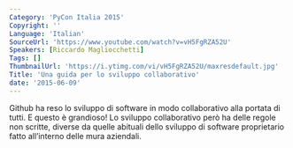 ```yaml
---
Category: 'PyCon Italia 2015'
Copyright: ''
Language: 'Italian'
SourceUrl: 'https://www.youtube.com/watch?v=vH5FgRZA52U'
Speakers: [Riccardo Magliocchetti]
Tags: []
ThumbnailUrl: 'https://i.ytimg.com/vi/vH5FgRZA52U/maxresdefault.jpg'
Title: 'Una guida per lo sviluppo collaborativo'
date: '2015-06-09'
---
```

Github ha reso lo sviluppo di software in modo collaborativo alla portata di tutti. E questo è grandioso! Lo sviluppo collaborativo però ha delle regole non scritte, diverse da quelle abituali dello sviluppo di software proprietario fatto all’interno delle mura aziendali.
